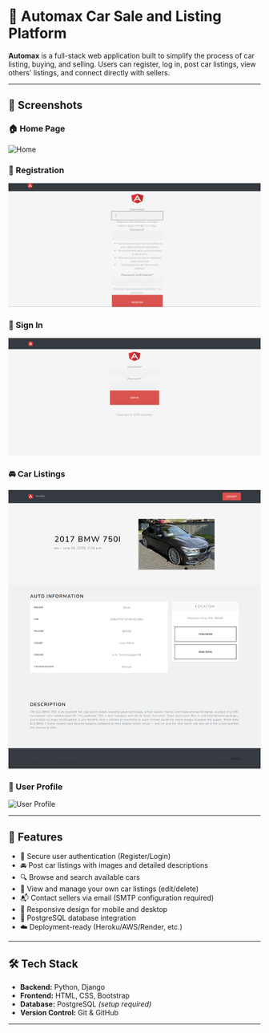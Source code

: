 # 🚗 Automax Car Sale and Listing Platform

**Automax** is a full-stack web application built to simplify the process of car listing, buying, and selling. Users can register, log in, post car listings, view others' listings, and connect directly with sellers.

---

## 📸 Screenshots

### 🏠 Home Page
![Home](./images/home.png)

### 📝 Registration
![Register](./images/register.png)

### 🔐 Sign In
![Sign In](./images/sign_in.png)

### 🚘 Car Listings
![Car Listings](./images/view.png)

### 👤 User Profile
![User Profile](./images/profile.png)

---

## 🌟 Features

- 🔐 Secure user authentication (Register/Login)
- 🚘 Post car listings with images and detailed descriptions
- 🔍 Browse and search available cars
- 🧾 View and manage your own car listings (edit/delete)
- 📬 Contact sellers via email (SMTP configuration required)
- 📱 Responsive design for mobile and desktop
- 💾 PostgreSQL database integration
- ☁️ Deployment-ready (Heroku/AWS/Render, etc.)

---

## 🛠 Tech Stack

- **Backend:** Python, Django
- **Frontend:** HTML, CSS, Bootstrap
- **Database:** PostgreSQL *(setup required)*
- **Version Control:** Git & GitHub

---
